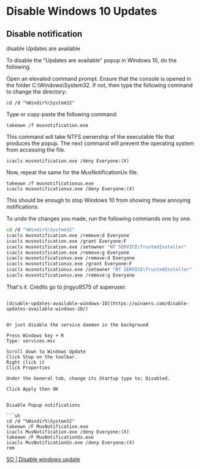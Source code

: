 # Disable Windows 10 Updates


## Disable notification

disable Updates are available

To disable the "Updates are available" popup in Windows 10, do the following.

Open an elevated command prompt.
Ensure that the console is opened in the folder C:\Windows\System32. If not, then type the following command to change the directory:

```
cd /d "%Windir%\System32"
```
Type or copy-paste the following command:

```
takeown /f musnotification.exe
```
This command will take NTFS ownership of the executable file that produces the popup.
The next command will prevent the operating system from accessing the file.
```
icacls musnotification.exe /deny Everyone:(X)
```
Now, repeat the same for the MusNotificationUx file.
```
takeown /f musnotificationux.exe
icacls musnotificationux.exe /deny Everyone:(X)
```


This should be enough to stop Windows 10 from showing these annoying notifications.

To undo the changes you made, run the following commands one by one.

```sh
cd /d "%Windir%\System32"
icacls musnotification.exe /remove:d Everyone
icacls musnotification.exe /grant Everyone:F
icacls musnotification.exe /setowner "NT SERVICE\TrustedInstaller"
icacls musnotification.exe /remove:g Everyone
icacls musnotificationux.exe /remove:d Everyone
icacls musnotificationux.exe /grant Everyone:F
icacls musnotificationux.exe /setowner "NT SERVICE\TrustedInstaller"
icacls musnotificationux.exe /remove:g Everyone
```

That's it. Credits go to jingyu9575 of superuser.
```

[disable-updates-available-windows-10](https://winaero.com/disable-updates-available-windows-10/)


Or just disable the service daemon in the background

Press Windows key + R
Type: services.msc

Scroll down to Windows Update
Click Stop on the toolbar.
Right click it
Click Properties

Under the General tab, change its Startup type to: Disabled.

Click Apply then OK 


Disable Popup notifications

```sh
cd /d "%Windir%\System32"
takeown /F MusNotification.exe
icacls MusNotification.exe /deny Everyone:(X)
takeown /F MusNotificationUx.exe
icacls MusNotificationUx.exe /deny Everyone:(X)
rem
```
[SO | Disable windows update](https://superuser.com/questions/972038/how-to-get-rid-of-updates-are-available-message-in-windows-10/1006199#1006199)